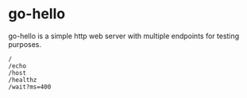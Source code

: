 # go-hello

go-hello is a simple http web server with multiple endpoints for testing purposes.

```
/
/echo
/host
/healthz
/wait?ms=400
```

